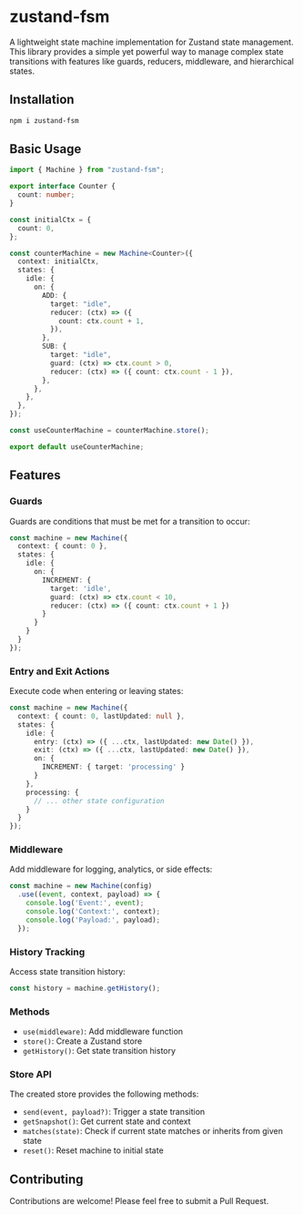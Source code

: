 

# zustand-fsm

A lightweight state machine implementation for Zustand state management. This library provides a simple yet powerful way to manage complex state transitions with features like guards, reducers, middleware, and hierarchical states.

## Installation

```bash
npm i zustand-fsm
```

## Basic Usage

```typescript
import { Machine } from "zustand-fsm";

export interface Counter {
  count: number;
}

const initialCtx = {
  count: 0,
};

const counterMachine = new Machine<Counter>({
  context: initialCtx,
  states: {
    idle: {
      on: {
        ADD: {
          target: "idle",
          reducer: (ctx) => ({
            count: ctx.count + 1,
          }),
        },
        SUB: {
          target: "idle",
          guard: (ctx) => ctx.count > 0,
          reducer: (ctx) => ({ count: ctx.count - 1 }),
        },
      },
    },
  },
});

const useCounterMachine = counterMachine.store();

export default useCounterMachine;
```

## Features

### Guards
Guards are conditions that must be met for a transition to occur:
```typescript
const machine = new Machine({
  context: { count: 0 },
  states: {
    idle: {
      on: {
        INCREMENT: {
          target: 'idle',
          guard: (ctx) => ctx.count < 10,
          reducer: (ctx) => ({ count: ctx.count + 1 })
        }
      }
    }
  }
});
```

### Entry and Exit Actions
Execute code when entering or leaving states:
```typescript
const machine = new Machine({
  context: { count: 0, lastUpdated: null },
  states: {
    idle: {
      entry: (ctx) => ({ ...ctx, lastUpdated: new Date() }),
      exit: (ctx) => ({ ...ctx, lastUpdated: new Date() }),
      on: {
        INCREMENT: { target: 'processing' }
      }
    },
    processing: {
      // ... other state configuration
    }
  }
});
```

### Middleware
Add middleware for logging, analytics, or side effects:

```typescript
const machine = new Machine(config)
  .use((event, context, payload) => {
    console.log('Event:', event);
    console.log('Context:', context);
    console.log('Payload:', payload);
  });
```

### History Tracking
Access state transition history:
```typescript
const history = machine.getHistory();
```

### Methods
- `use(middleware)`: Add middleware function
- `store()`: Create a Zustand store
- `getHistory()`: Get state transition history

### Store API
The created store provides the following methods:
- `send(event, payload?)`: Trigger a state transition
- `getSnapshot()`: Get current state and context
- `matches(state)`: Check if current state matches or inherits from given state
- `reset()`: Reset machine to initial state

## Contributing
Contributions are welcome! Please feel free to submit a Pull Request.